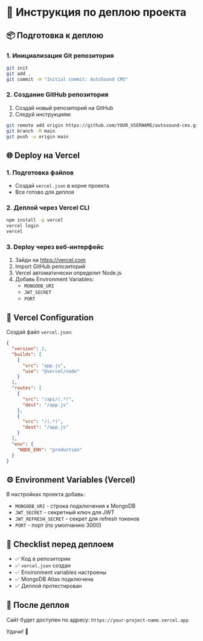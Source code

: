 # 🚀 Инструкция по деплою проекта

## 📦 Подготовка к деплою

### 1. Инициализация Git репозитория
```bash
git init
git add .
git commit -m "Initial commit: AutoSound CMS"
```

### 2. Создание GitHub репозитория
1. Создай новый репозиторий на GitHub
2. Следуй инструкциям:
```bash
git remote add origin https://github.com/YOUR_USERNAME/autosound-cms.git
git branch -M main
git push -u origin main
```

## 🌐 Deploy на Vercel

### 1. Подготовка файлов
- Создай `vercel.json` в корне проекта
- Все готово для деплоя

### 2. Деплой через Vercel CLI
```bash
npm install -g vercel
vercel login
vercel
```

### 3. Deploy через веб-интерфейс
1. Зайди на https://vercel.com
2. Import GitHub репозиторий
3. Vercel автоматически определит Node.js
4. Добавь Environment Variables:
   - `MONGODB_URI`
   - `JWT_SECRET`
   - `PORT`

## 🔧 Vercel Configuration

Создай файл `vercel.json`:

```json
{
  "version": 2,
  "builds": [
    {
      "src": "app.js",
      "use": "@vercel/node"
    }
  ],
  "routes": [
    {
      "src": "/api/(.*)",
      "dest": "/app.js"
    },
    {
      "src": "/(.*)",
      "dest": "/app.js"
    }
  ],
  "env": {
    "NODE_ENV": "production"
  }
}
```

## ⚙️ Environment Variables (Vercel)

В настройках проекта добавь:
- `MONGODB_URI` - строка подключения к MongoDB
- `JWT_SECRET` - секретный ключ для JWT
- `JWT_REFRESH_SECRET` - секрет для refresh токенов
- `PORT` - порт (по умолчанию 3000)

## 📝 Checklist перед деплоем

- ✅ Код в репозитории
- ✅ `vercel.json` создан
- ✅ Environment variables настроены
- ✅ MongoDB Atlas подключена
- ✅ Деплой протестирован

## 🎉 После деплоя

Сайт будет доступен по адресу:
`https://your-project-name.vercel.app`

Удачи! 🚀
